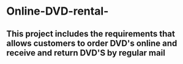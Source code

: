 # Online-DVD-rental-
## This project  includes the requirements that allows customers to order  DVD's online and receive and return DVD'S by regular mail 
